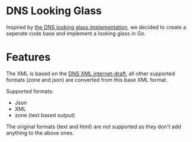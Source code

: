 # DNS Looking Glass

Inspired by [the DNS looking glass
implementation](http://www.bortzmeyer.org/dns-lg-usage.html), we decided to
create a seperate code base and implement a looking glass in Go.

# Features

The XML is based on the [DNS XML internet-draft](http://tools.ietf.org/html/draft-mohan-dns-query-xml-00), all
other supported formats (zone and json) are converted from this base XML format.


Supported formats:

* Json
* XML
* zone (text based output)

The original formats (text and html) are not supported as they don't add anything to the above ones.
